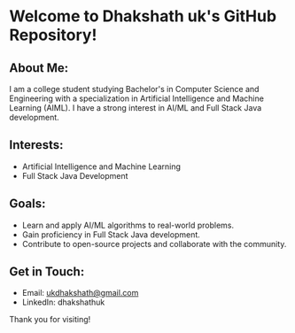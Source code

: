 # Welcome to Dhakshath uk's GitHub Repository!

## About Me:
I am a college student studying Bachelor's in Computer Science and Engineering with a specialization in Artificial Intelligence and Machine Learning (AIML). I have a strong interest in AI/ML and Full Stack Java development.

## Interests:
- Artificial Intelligence and Machine Learning
- Full Stack Java Development

## Goals:
- Learn and apply AI/ML algorithms to real-world problems.
- Gain proficiency in Full Stack Java development.
- Contribute to open-source projects and collaborate with the community.

## Get in Touch:
- Email: ukdhakshath@gmail.com
- LinkedIn: dhakshathuk


Thank you for visiting!
